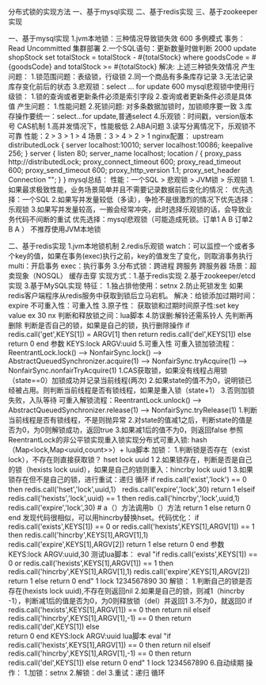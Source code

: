 分布式锁的实现方法
一、基于mysql实现
二、基于redis实现
三、基于zookeeper实现

一、基于mysql实现
    1.jvm本地锁：三种情况导致锁失效 600
        多例模式
        事务：Read Uncommitted
        集群部署
    2.一个SQL语句：更新数量时做判断 2000
        update shopStock set totalStock = totalStock - #{totalStock} where goodsCode = #{goodsCode} and totalStock >= #{totalStock}
        解决: 上述三种锁失效情况
        产生问题：
            1.锁范围问题：表级锁，行级锁
            2.同一个商品有多条库存记录
            3.无法记录库存变化前后的状态
    3.悲观锁：select ... for update 600
        mysql悲观锁中使用行级锁：
            1.锁的查询或者更新条件必须是索引字段
            2.查询或者更新条件必须是具体值
        产生问题：
            1.性能问题
            2.死锁问题: 对多条数据加锁时，加锁顺序要一致
            3.库存操作要统一：select...for update,普通select
    4.乐观锁：时间戳，version版本号 CAS机制
        1.高并发情况下，性能极低
        2.ABA问题
        3.读写分离情况下，乐观锁不可靠
        性能：2 > 3 > 1 > 4
        场景：3 > 4 > 2 > 1
        nginx配置：
        upstream distributedLock {
            server localhost:10010;
            server localhost:10086;
            keepalive 256;
        }
        server {
            listen       80;
            server_name  localhost;
            location / {
                proxy_pass http://distributedLock;
                proxy_connect_timeout    600;
                proxy_read_timeout       600;
                proxy_send_timeout       600;
                proxy_http_version 1.1;
                proxy_set_header Connection "";
            }
        }
    mysql总结：
        性能：一个SQL > 悲观锁 > JVM锁 > 乐观锁
        1.如果最求极致性能，业务场景简单并且不需要记录数据前后变化的情况：
            优先选择：一个SQL
        2.如果写并发量较低（多读），争抢不是很激烈的情况下优先选择：乐观锁
        3.如果写并发量较高，一搬会经常冲突，此时选择乐观锁的话，会导致业务代码不间断的重试
            优先选择：mysql悲观锁（可能造成死锁。订单1 A B 订单2 B A ）
        不推荐使用JVM本地锁

二、基于redis实现
    1.jvm本地锁机制
    2.redis乐观锁
        watch：可以监控一个或者多个key的值，如果在事务(exec)执行之前，key的值发生了变化，则取消事务执行
        multi：开启事务
        exec：执行事务
    3.分布式锁：跨进程 跨服务 跨服务器
        场景：超卖现象（NOSQL） 缓存击穿
        实现方式：1.基于redis实现
                2.基于zookeeper/etcd实现
                3.基于MySQL实现
        特征：
            1.独占排他使用：setnx
            2.防止死锁发生
                如果redis客户端程序从redis服务中获取到锁后立马宕机。
                解决：给锁添加过期时间：expire
                不可重入性：可重入性
            3.原子性：
                获取锁和过期时间原子性:set key value ex 30 nx
                判断和释放锁之间：lua脚本
            4.防误删:解铃还需系铃人
                先判断再删除
                    判断是否自己的锁，如果是自己的锁，执行删除操作
                    if redis.call('get',KEYS[1]) = ARGV[1]
                    then
                        return redis.call('del',KEYS[1])
                    else
                        return 0
                    end
                    参数
                    KEYS:lock
                    ARGV:uuid
            5.可重入性
              可重入锁加锁流程：ReentrantLock.lock() --> NonfairSync.lock() --> AbstractQueuedSynchronizer.acquire(1) --> NonfairSync.tryAcquire(1) --> NonfairSync.nonfairTryAcquire(1)
                1.CAS获取锁，如果没有线程占用锁（state==0）加锁成功并记录当前线程(两次)
                2.如果state的值不为0，说明锁已经被占用。则判断当前线程是否有锁线程，如果是重入锁（state+1） 
                3.否则加锁失败，入队等待
              可重入解锁流程：ReentrantLock.unlock() --> AbstractQueuedSynchronizer.release(1) --> NonfairSync.tryRelease(1)
                1.判断当前线程是否有锁线程，不是则抛异常
                2.对state的值减1之后，判断state的值是否为0，为0则解锁成功，返回true
                3.如果减1后的值不为0，则返回false
              参照ReentrantLock的非公平锁实现重入锁实现分布式可重入锁: hash（Map<lock,Map<uuid,count>>）+ lua脚本
                加锁：
                    1.判断锁是否存在（exist lock），不存在则直接获取锁？ hset lock uuid 1
                    2.如果锁存在，判断是否是自己的锁（hexists lock uuid），如果是自己的锁则重入：hincrby lock uuid 1
                    3.如果锁存在但不是自己的锁，进行重试：递归 循环
                    if redis.call('exist','lock') == 0
                    then
                        redis.call('hset','lock',uuid,1）
                        redis.call('expire','lock',30)
                        return 1
                    elseif redis.call('hexists','lock',uuid) == 1
                    then
                        redis.call('hincrby','lock',uuid,1)
                        redis.call('expire','lock',30) # a（）方法调用b（）方法
                        return 1
                    else
                        return 0
                    end
                   发现代码很相似，可以用hincrby替换hset。代码优化：
                   if redis.call('exists',KEYS[1]) == 0 or redis.call('hexists',KEYS[1],ARGV[1]) == 1
                    then
                        redis.call('hincrby',KEYS[1],ARGV[1],1)
                        redis.call('expire',KEYS[1],ARGV[2])
                        return 1
                    else
                        return 0
                    end
                    参数
                    KEYS:lock
                    ARGV:uuid,30
                    测试lua脚本：
                    eval "if redis.call('exists',KEYS[1]) == 0 or redis.call('hexists',KEYS[1],ARGV[1]) == 1 then redis.call('hincrby',KEYS[1],ARGV[1],1) redis.call('expire',KEYS[1],ARGV[2]) return 1 else return 0 end" 1 lock 1234567890 30
                解锁：
                    1.判断自己的锁是否存在(hexists lock uuid),不存在则返回nil
                    2.如果是自己的锁，则减1（hincrby -1），判断减1后的值是否为0，为0则释放锁（del）并返回1
                    3.不为0，就返回0
                    if redis.call('hexists',KEYS[1],ARGV[1]) == 0
                    then
                        return nil
                    elseif redis.call('hincrby',KEYS[1],ARGV[1],-1) == 0
                    then
                        return redis.call('del',KEYS[1])
                    else    
                        return 0
                    end
                    KEYS:lock
                    ARGV:uuid
                    lua脚本
                    eval "if redis.call('hexists',KEYS[1],ARGV[1]) == 0 then return nil elseif redis.call('hincrby',KEYS[1],ARGV[1],-1) == 0 then return redis.call('del',KEYS[1]) else return 0 end" 1 lock 1234567890
            6.自动续期
            操作：
                1.加锁：setnx
                2.解锁：del
                3.重试：递归 循环
    

